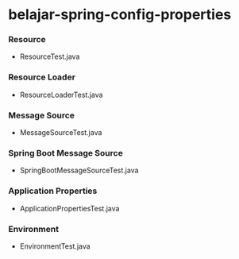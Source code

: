 # belajar-spring-config-properties

### Resource
* ResourceTest.java

### Resource Loader
* ResourceLoaderTest.java

### Message Source
* MessageSourceTest.java

### Spring Boot Message Source
* SpringBootMessageSourceTest.java

### Application Properties
* ApplicationPropertiesTest.java

### Environment
* EnvironmentTest.java
